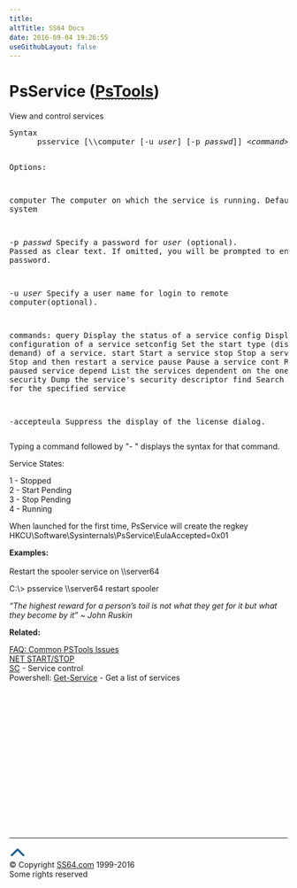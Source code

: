 ```yaml
---
title:
altTitle: SS64 Docs
date: 2016-09-04 19:26:55
useGithubLayout: false
---
```

<!-- #BeginLibraryItem "/Library/head_nt.lbi" --><!-- #EndLibraryItem --><h1>PsService (<abbr title="Download the PsTools suite"><a href="http://technet.microsoft.com/en-us/sysinternals">PsTools</a></abbr>)</h1>
<p>View and control services</p>
<pre>Syntax
      psservice [\\computer [-u <i>user</i>] [-p <i>passwd</i>]] &lt;<i>command</i>&gt; &lt;<i>options</i>&gt;

Options:

   computer   The computer on which the service is running. Default=local system 

   -p <i>passwd</i>  Specify a password for <i>user</i> (optional). Passed as clear text.
              If omitted, you will be prompted to enter a hidden password.

   -u <i>user</i>    Specify a user name for login to remote computer(optional).

   commands:
      query      Display the status of a service
      config     Display the configuration of a service
      setconfig  Set the start type (disabled, auto, demand) of a service.
      start      Start a service
      stop       Stop a service
      restart    Stop and then restart a service
      pause      Pause a service
      cont       Resume a paused service
      depend     List the services dependent on the one specified
      security   Dump the service's security descriptor
      find       Search the network for the specified service

   -accepteula Suppress the display of the license dialog.</pre>
<p>  Typing a command followed by "- " displays the syntax for that command.</p>
<p>Service States: </p>
<p> 1 - Stopped<br>
2 - Start Pending<br>
3 - Stop Pending<br>
4 - Running</p>
<p>When launched for the first time, PsService will create the regkey <br>
<span class="code">HKCU\Software\Sysinternals\PsService\EulaAccepted=0x01</span></p>
<p><b>  Examples:</b><br>
<br>
Restart the spooler service on  \\server64</p>
<p class="code">C:\&gt; psservice \\server64 restart spooler</p>
<p class="quote"><i>“The highest reward for a person’s toil is not what they get for it but what they become by it” ~  John Ruskin</i></p>
<p><b>Related:</b></p>
<p><a href="http://forum.sysinternals.com/faq-common-pstools-issues_topic15920.html">FAQ: Common PSTools Issues</a><br>
<a href="net_service.html">NET START/STOP </a><br>
<a href="sc.html">SC</a> - Service control <br>
Powershell: <a href="../ps/get-service.html">Get-Service</a> - Get a list of services</p><!-- #BeginLibraryItem "/Library/foot_nt.lbi" --><p>
<!-- windows300 -->
<ins class="adsbygoogle" style="display:inline-block;width:300px;height:250px" data-ad-client="ca-pub-6140977852749469" data-ad-slot="7649547908"></ins>
<script>
(adsbygoogle = window.adsbygoogle || []).push({});
</script></p>
<hr>
<div id="bl" class="footer"><a href="psservice.html#"><img src="../images/top.png" width="30" height="22" alt="Back to the Top"></a></div>
<div id="br" class="footer, tagline">© Copyright <a href="http://ss64.com/">SS64.com</a> 1999-2016<br>
Some rights reserved</div><!-- #EndLibraryItem -->

